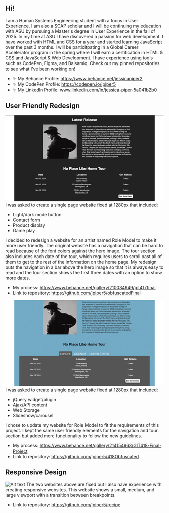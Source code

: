 ## Hi! 
I am a Human Systems Engineering student with a focus in User Experience. I am also a SCAP scholar and I will be continuing my education with ASU by pursuing a Master's degree in User Experience in the fall of 2025. In my time at ASU I have discovered a passion for web development. I have worked with HTML and CSS for a year and started learning JavaScript over the past 3 months. I will be particitpating in a Global Career Accelerator program in the spring where I will earn a certification in HTML & CSS and JavaScript & Web Development. I have experience using tools such as CodePen, Figma, and Balsamiq. Check out my pinned repositories to see what I've been working on!
- ✨ My Behance Profile: https://www.behance.net/jessicapiper2
- ✨ My CodePen Profile: https://codepen.io/jpiper5
- ✨ My LinkedIn Profile: www.linkedin.com/in/jessica-piper-5a041b2b0

## User Friendly Redesign

![Alt text](images/417final.png)
I was asked to create a single page website fixed at 1280px that included:
- Light/dark mode button
- Contact form
- Product display
- Game play

I decided to redesign a website for an artist named Role Model to make it more user friendly. The original website has a navigation that can be hard to read because of the font colors against the hero image. The tour section also includes each date of the tour, which requires users to scroll past all of them to get to the rest of the information on the home page. My redesign puts the navigation in a bar above the hero image so that it is always easy to read and the tour section shows the first three dates with an option to show more dates.
- My process: https://www.behance.net/gallery/210034949/git417final
- Link to repository: https://github.com/jpiper5/obfuscatedFinal

![Alt text](images/418final.png)
I was asked to create a single page website fixed at 1280px that included:
- jQuery widget/plugin
- Ajax/API content
- Web Storage
- Slideshow/carousel

I chose to update my website for Role Model to fit the requirements of this project. I kept the same user friendly elements for the navigation and tour section but added more functionality to follow the new guidelines. 
- My process: https://www.behance.net/gallery/214154963/GIT418-Final-Project
- Link to repository: https://github.com/jpiper5/418Obfuscated


## Responsive Design

![Alt text](images/recipe.png)
The two websites above are fixed but I also have experience with creating responsive websites. This website shows a small, medium, and large viewport with a transition between breakpoints.
- Link to repository: https://github.com/jpiper5/recipe


